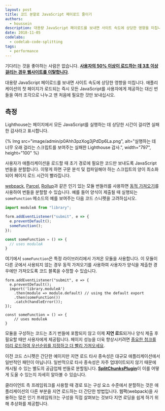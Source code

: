 ```yaml
---
layout: post
title: 코드 분할로 JavaScript 페이로드 줄이기
authors:
  - houssein
description: 대용량 JavaScript 페이로드를 보내면 사이트 속도에 상당한 영향을 미칩니다. 애플리케이션의 첫 페이지가 로드되는 즉시 모든 JavaScript를 사용자에게 제공하는 대신 번들을 여러 조각으로 나누고 맨 처음에 필요한 것만 보내십시오.
date: 2018-11-05
codelabs:
  - codelab-code-splitting
tags:
  - performance
---
```


기다리는 것을 좋아하는 사람은 없습니다. **[사용자의 50% 이상이 로드하는 데 3초 이상 걸리는 경우 웹사이트를 이탈합니다](https://www.thinkwithgoogle.com/intl/en-154/insights-inspiration/research-data/need-mobile-speed-how-mobile-latency-impacts-publisher-revenue/)**.

대용량 JavaScript 페이로드를 보내면 사이트 속도에 상당한 영향을 미칩니다. 애플리케이션의 첫 페이지가 로드되는 즉시 모든 JavaScript를 사용자에게 제공하는 대신 번들을 여러 조각으로 나누고 맨 처음에 필요한 것만 보내십시오.

## 측정

Lighthouse는 페이지에서 모든 JavaScript를 실행하는 데 상당한 시간이 걸리면 실패한 감사라고 표시합니다.

{% Img src="image/admin/p0Ahh3pzXog3jPdDp6La.png", alt="실행하는 데 너무 오래 걸리는 스크립트를 보여주는 실패한 Lighthouse 감사.", width="797", height="100" %}

사용자가 애플리케이션을 로드할 때 초기 경로에 필요한 코드만 보내도록 JavaScript 번들을 분할합니다. 이렇게 하면 구문 분석 및 컴파일해야 하는 스크립트의 양이 최소화되어 페이지 로드 시간이 빨라집니다.

[webpack](https://parceljs.org/code_splitting.html), [Parcel](https://rollupjs.org/guide/en#dynamic-import), [Rollup](https://webpack.js.org/guides/code-splitting/)과 같은 인기 있는 모듈 번들러를 사용하면 [동적 가져오기](https://developers.google.com/web/updates/2017/11/dynamic-import)를 사용하여 번들을 분할할 수 있습니다. 예를 들어 양식이 제출될 때 실행되는 `someFunction` 메소드의 예를 보여주는 다음 코드 스니펫을 고려하십시오.

```js
import moduleA from "library";

form.addEventListener("submit", e => {
  e.preventDefault();
  someFunction();
});

const someFunction = () => {
  // uses moduleA
}
```

여기에서 `someFunction`은 특정 라이브러리에서 가져온 모듈을 사용합니다. 이 모듈이 다른 곳에서 사용되지 않는 경우 동적 가져오기를 사용하여 사용자가 양식을 제출한 경우에만 가져오도록 코드 블록을 수정할 수 있습니다.

```js/2-5
form.addEventListener("submit", e => {
  e.preventDefault();
  import('library.moduleA')
    .then(module => module.default) // using the default export
    .then(someFunction())
    .catch(handleError());
});

const someFunction = () => {
    // uses moduleA
}
```

모듈을 구성하는 코드는 초기 번들에 포함되지 않고 이제 **지연 로드**되거나 양식 제출 후 필요할 때만 사용자에게 제공됩니다. 페이지 성능을 더욱 향상시키려면 [중요한 청크를 미리 로드하여 우선순위를 지정하고 더 빨리 가져오세요](/preload-critical-assets).

이전 코드 스니펫은 간단한 예이지만 지연 로드 타사 종속성은 대규모 애플리케이션에서 일반적인 패턴이 아닙니다. 일반적으로 타사 종속성은 자주 업데이트되지 않기 때문에 캐시될 수 있는 별도의 공급업체 번들로 분할됩니다. [**SplitChunksPlugin**](https://webpack.js.org/plugins/split-chunks-plugin/)이 이를 어떻게 도울 수 있는지 자세히 알아볼 수 있습니다.

클라이언트 측 프레임워크를 사용할 때 경로 또는 구성 요소 수준에서 분할하는 것은 애플리케이션의 다른 부분을 지연 로드하는 더 간단한 방법입니다. 웹팩(webpack)을 사용하는 많은 인기 프레임워크는 구성을 직접 살펴보는 것보다 지연 로딩을 쉽게 하기 위해 추상화를 제공합니다.
